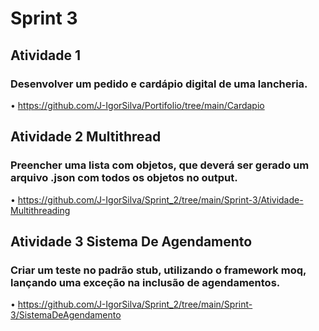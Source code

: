 # Sprint 3

## Atividade 1

### Desenvolver um pedido e cardápio digital de uma lancheria.

• https://github.com/J-IgorSilva/Portifolio/tree/main/Cardapio

## Atividade 2 Multithread

### Preencher uma lista com objetos, que deverá ser gerado um arquivo .json com todos os objetos no output.

• https://github.com/J-IgorSilva/Sprint_2/tree/main/Sprint-3/Atividade-Multithreading

## Atividade 3 Sistema De Agendamento

### Criar um teste no padrão stub, utilizando o framework moq, lançando uma exceção na inclusão de agendamentos.

• https://github.com/J-IgorSilva/Sprint_2/tree/main/Sprint-3/SistemaDeAgendamento

